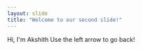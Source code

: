 ```yaml
---
layout: slide
title: "Welcome to our second slide!"
---
```

Hi, I'm Akshith
Use the left arrow to go back!
